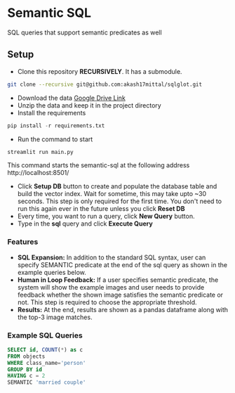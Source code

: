 # Semantic SQL
SQL queries that support semantic predicates as well

## Setup
- Clone this repository **RECURSIVELY**. It has a submodule.
```bash
git clone --recursive git@github.com:akash17mittal/sqlglot.git
```
- Download the data [Google Drive Link](https://drive.google.com/file/d/1Z14mnJI4ANrylNDpp65N8RbGgZ-eA7IY/view?usp=sharing)
- Unzip the data and keep it in the project directory
- Install the requirements
```python
pip install -r requirements.txt
```
- Run the command to start
```python
streamlit run main.py
```
This command starts the semantic-sql at the following address http://localhost:8501/

- Click **Setup DB** button to create and populate the database table and build the vector index. Wait for sometime, this may take upto ~30 seconds. This step is only required for the first time. You don't need to run this again ever in the future unless you click **Reset DB**
- Every time, you want to run a query, click **New Query** button.
- Type in the __sql__ query and click **Execute Query**

### Features
- **SQL Expansion:** In addition to the standard SQL syntax, user can specify SEMANTIC predicate at the end of the sql query as shown in the example queries below.
- **Human in Loop Feedback:** If a user specifies semantic predicate, the system will show the example images and user needs to provide feedback whether the shown image satisfies the semantic predicate or not. This step is required to choose the appropriate threshold.
- **Results:** At the end, results are shown as a pandas dataframe along with the top-3 image matches.

### Example SQL Queries
```sql
SELECT id, COUNT(*) as c
FROM objects
WHERE class_name='person'
GROUP BY id
HAVING c = 2
SEMANTIC 'married couple'
```